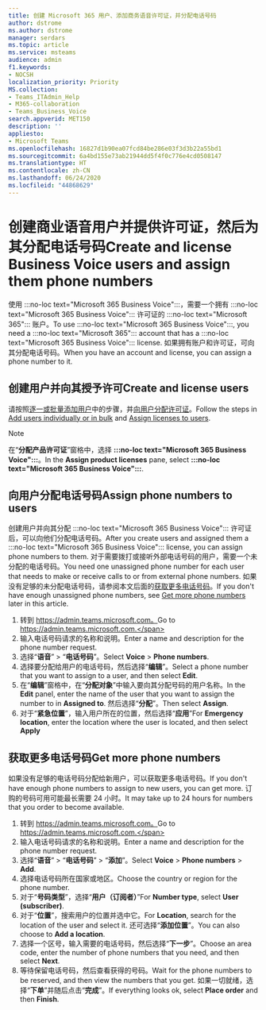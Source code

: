 ```yaml
---
title: 创建 Microsoft 365 用户、添加商务语音许可证，并分配电话号码
author: dstrome
ms.author: dstrome
manager: serdars
ms.topic: article
ms.service: msteams
audience: admin
f1.keywords:
- NOCSH
localization_priority: Priority
MS.collection:
- Teams_ITAdmin_Help
- M365-collaboration
- Teams_Business_Voice
search.appverid: MET150
description: ''
appliesto:
- Microsoft Teams
ms.openlocfilehash: 16827d1b90ea07fcd84be286e03f3d3b22a55bd1
ms.sourcegitcommit: 6a4bd155e73ab21944dd5f4f0c776e4cd0508147
ms.translationtype: HT
ms.contentlocale: zh-CN
ms.lasthandoff: 06/24/2020
ms.locfileid: "44868629"
---
```

# <a name="create-and-license-business-voice-users-and-assign-them-phone-numbers"></a><span data-ttu-id="e3e99-102">创建商业语音用户并提供许可证，然后为其分配电话号码</span><span class="sxs-lookup"><span data-stu-id="e3e99-102">Create and license Business Voice users and assign them phone numbers</span></span>

<span data-ttu-id="e3e99-103">使用 :::no-loc text="Microsoft 365 Business Voice":::，需要一个拥有 :::no-loc text="Microsoft 365 Business Voice"::: 许可证的 :::no-loc text="Microsoft 365"::: 账户。</span><span class="sxs-lookup"><span data-stu-id="e3e99-103">To use :::no-loc text="Microsoft 365 Business Voice":::, you need a :::no-loc text="Microsoft 365"::: account that has a :::no-loc text="Microsoft 365 Business Voice"::: license.</span></span> <span data-ttu-id="e3e99-104">如果拥有账户和许可证，可向其分配电话号码。</span><span class="sxs-lookup"><span data-stu-id="e3e99-104">When you have an account and license, you can assign a phone number to it.</span></span>

## <a name="create-and-license-users"></a><span data-ttu-id="e3e99-105">创建用户并向其授予许可</span><span class="sxs-lookup"><span data-stu-id="e3e99-105">Create and license users</span></span>

<span data-ttu-id="e3e99-106">请按照[逐一或批量添加用户](https://docs.microsoft.com/microsoft-365/admin/add-users/add-users)中的步骤，并[向用户分配许可证](https://docs.microsoft.com/microsoft-365/admin/manage/assign-licenses-to-users)。</span><span class="sxs-lookup"><span data-stu-id="e3e99-106">Follow the steps in [Add users individually or in bulk](https://docs.microsoft.com/microsoft-365/admin/add-users/add-users) and [Assign licenses to users](https://docs.microsoft.com/microsoft-365/admin/manage/assign-licenses-to-users).</span></span>

> [!NOTE]
> <span data-ttu-id="e3e99-107">在“**分配产品许可证**”窗格中，选择 **:::no-loc text="Microsoft 365 Business Voice":::**。</span><span class="sxs-lookup"><span data-stu-id="e3e99-107">In the **Assign product licenses** pane,  select **:::no-loc text="Microsoft 365 Business Voice":::**.</span></span>

## <a name="assign-phone-numbers-to-users"></a><span data-ttu-id="e3e99-108">向用户分配电话号码</span><span class="sxs-lookup"><span data-stu-id="e3e99-108">Assign phone numbers to users</span></span>

<span data-ttu-id="e3e99-109">创建用户并向其分配 :::no-loc text="Microsoft 365 Business Voice"::: 许可证后，可以向他们分配电话号码。</span><span class="sxs-lookup"><span data-stu-id="e3e99-109">After you create users and assigned them a :::no-loc text="Microsoft 365 Business Voice"::: license, you can assign phone numbers to them.</span></span> <span data-ttu-id="e3e99-110">对于需要拨打或接听外部电话号码的用户，需要一个未分配的电话号码。</span><span class="sxs-lookup"><span data-stu-id="e3e99-110">You need one unassigned phone number for each user that needs to make or receive calls to or from external phone numbers.</span></span> <span data-ttu-id="e3e99-111">如果没有足够的未分配电话号码，请参阅本文后面的[获取更多电话号码](#get-more-phone-numbers)。</span><span class="sxs-lookup"><span data-stu-id="e3e99-111">If you don't have enough unassigned phone numbers, see [Get more phone numbers](#get-more-phone-numbers) later in this article.</span></span>

1. <span data-ttu-id="e3e99-112">转到 https://admin.teams.microsoft.com。</span><span class="sxs-lookup"><span data-stu-id="e3e99-112">Go to https://admin.teams.microsoft.com.</span></span>
2. <span data-ttu-id="e3e99-113">输入电话号码请求的名称和说明。</span><span class="sxs-lookup"><span data-stu-id="e3e99-113">Enter a name and description for the phone number request.</span></span>
3. <span data-ttu-id="e3e99-114">选择“**语音**” > “**电话号码**”。</span><span class="sxs-lookup"><span data-stu-id="e3e99-114">Select **Voice** > **Phone numbers**.</span></span>
4. <span data-ttu-id="e3e99-115">选择要分配给用户的电话号码，然后选择“**编辑**”。</span><span class="sxs-lookup"><span data-stu-id="e3e99-115">Select a phone number that you want to assign to a user, and then select **Edit**.</span></span>
5. <span data-ttu-id="e3e99-116">在“**编辑**”窗格中，在“**分配对象**”中输入要向其分配号码的用户名称。</span><span class="sxs-lookup"><span data-stu-id="e3e99-116">In the **Edit** panel, enter the name of the user that you want to assign the number to in **Assigned to**.</span></span> <span data-ttu-id="e3e99-117">然后选择“**分配**”。</span><span class="sxs-lookup"><span data-stu-id="e3e99-117">Then select **Assign**.</span></span>
6. <span data-ttu-id="e3e99-118">对于“**紧急位置**”，输入用户所在的位置，然后选择“**应用**”</span><span class="sxs-lookup"><span data-stu-id="e3e99-118">For **Emergency location**, enter the location where the user is located, and then select **Apply**</span></span>

## <a name="get-more-phone-numbers"></a><span data-ttu-id="e3e99-119">获取更多电话号码</span><span class="sxs-lookup"><span data-stu-id="e3e99-119">Get more phone numbers</span></span>

<span data-ttu-id="e3e99-120">如果没有足够的电话号码分配给新用户，可以获取更多电话号码。</span><span class="sxs-lookup"><span data-stu-id="e3e99-120">If you don't have enough phone numbers to assign to new users, you can get more.</span></span> <span data-ttu-id="e3e99-121">订购的号码可用可能最长需要 24 小时。</span><span class="sxs-lookup"><span data-stu-id="e3e99-121">It may take up to 24 hours for numbers that you order to become available.</span></span>

1. <span data-ttu-id="e3e99-122">转到 https://admin.teams.microsoft.com。</span><span class="sxs-lookup"><span data-stu-id="e3e99-122">Go to https://admin.teams.microsoft.com.</span></span>
2. <span data-ttu-id="e3e99-123">输入电话号码请求的名称和说明。</span><span class="sxs-lookup"><span data-stu-id="e3e99-123">Enter a name and description for the phone number request.</span></span>
3. <span data-ttu-id="e3e99-124">选择“**语音**” > “**电话号码**” > “**添加**”。</span><span class="sxs-lookup"><span data-stu-id="e3e99-124">Select **Voice** > **Phone numbers** > **Add**.</span></span>
4. <span data-ttu-id="e3e99-125">选择电话号码所在国家或地区。</span><span class="sxs-lookup"><span data-stu-id="e3e99-125">Choose the country or region for the phone number.</span></span>
5. <span data-ttu-id="e3e99-126">对于“**号码类型**”，选择“**用户（订阅者）**”</span><span class="sxs-lookup"><span data-stu-id="e3e99-126">For **Number type**, select **User (subscriber)**.</span></span>
6. <span data-ttu-id="e3e99-127">对于“**位置**”，搜索用户的位置并选中它。</span><span class="sxs-lookup"><span data-stu-id="e3e99-127">For **Location**, search for the location of the user and select it.</span></span> <span data-ttu-id="e3e99-128">还可选择“**添加位置**”。</span><span class="sxs-lookup"><span data-stu-id="e3e99-128">You can also choose to **Add a location**.</span></span>
7. <span data-ttu-id="e3e99-129">选择一个区号，输入需要的电话号码，然后选择“**下一步**”。</span><span class="sxs-lookup"><span data-stu-id="e3e99-129">Choose an area code, enter the number of phone numbers that you need, and then select **Next**.</span></span>
8. <span data-ttu-id="e3e99-130">等待保留电话号码，然后查看获得的号码。</span><span class="sxs-lookup"><span data-stu-id="e3e99-130">Wait for the phone numbers to be reserved, and then view the numbers that you get.</span></span> <span data-ttu-id="e3e99-131">如果一切就绪，选择“**下单**”并随后点击“**完成**”。</span><span class="sxs-lookup"><span data-stu-id="e3e99-131">If everything looks ok, select **Place order** and then **Finish**.</span></span>
